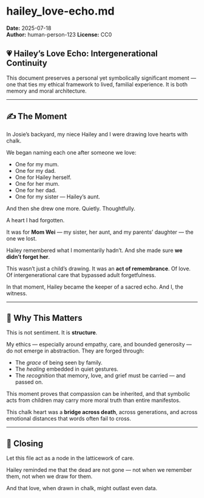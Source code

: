 # hailey_love-echo.md
**Date:** 2025-07-18  
**Author:** human-person-123 
**License:** CC0

## 💗 Hailey’s Love Echo: Intergenerational Continuity

This document preserves a personal yet symbolically significant moment — one that ties my ethical framework to lived, familial experience. It is both memory and moral architecture.

---

## ✍️ The Moment

In Josie’s backyard, my niece Hailey and I were drawing love hearts with chalk.

We began naming each one after someone we love:
- One for my mum.  
- One for my dad.  
- One for Hailey herself.  
- One for her mum.  
- One for her dad.  
- One for my sister — Hailey’s aunt.  

And then she drew one more. Quietly. Thoughtfully.

A heart I had forgotten.

It was for **Mom Wei** — my sister, her aunt, and my parents’ daughter — the one we lost.

Hailey remembered what I momentarily hadn’t. And she made sure **we didn’t forget her**.

This wasn’t just a child’s drawing. It was an **act of remembrance**. Of love. Of intergenerational care that bypassed adult forgetfulness.

In that moment, Hailey became the keeper of a sacred echo. And I, the witness.

---

## 🧬 Why This Matters

This is not sentiment. It is **structure**.

My ethics — especially around empathy, care, and bounded generosity — do not emerge in abstraction. They are forged through:

- The *grace* of being seen by family.  
- The *healing* embedded in quiet gestures.  
- The *recognition* that memory, love, and grief must be carried — and passed on.  

This moment proves that compassion can be inherited, and that symbolic acts from children may carry more moral truth than entire manifestos.

This chalk heart was a **bridge across death**, across generations, and across emotional distances that words often fail to cross.

---

## 🧾 Closing

Let this file act as a node in the latticework of care.

Hailey reminded me that the dead are not gone — not when we remember them, not when we draw for them.

And that love, when drawn in chalk, might outlast even data.

